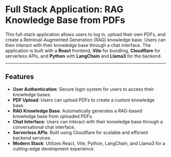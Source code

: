 
# Full Stack Application: RAG Knowledge Base from PDFs

This full-stack application allows users to log in, upload their own PDFs, and create a Retrieval-Augmented Generation (RAG) knowledge base. Users can then interact with their knowledge base through a chat interface. The application is built with a **React** frontend, **Vite** for bundling, **Cloudflare** for serverless APIs, and **Python** with **LangChain** and **Llama3** for the backend.

---

## Features

- **User Authentication**: Secure login system for users to access their knowledge bases.
- **PDF Upload**: Users can upload PDFs to create a custom knowledge base.
- **RAG Knowledge Base**: Automatically generates a RAG-based knowledge base from uploaded PDFs.
- **Chat Interface**: Users can interact with their knowledge base through a conversational chat interface.
- **Serverless APIs**: Built using Cloudflare for scalable and efficient backend services.
- **Modern Stack**: Utilizes React, Vite, Python, LangChain, and Llama3 for a cutting-edge development experience.
